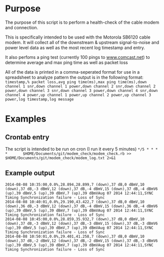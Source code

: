 # Purpose
The purpose of this script is to perform a health-check of the cable modem and connection.

This is specifically intended to be used with the Motorola SB6120 cable modem. It will collect all of the downstream & upstream signal-to-noise and power level data as well as the most recent log timestamp and entry.

It also perfoms a ping test (currently 100 pings to www.comcast.net) to determine average and max ping time as well as packet loss

All of the data is printed in a comma-seperated format for use in a spreadsheet to analyze pattern
the output is in the following format:
`timestamp,% packet loss,avg ping time(ms),max ping time(ms),down channel 1 snr,down channel 1 power,down channel 2 snr,down channel 2 power,down channel 3 snr,down channel 3 power,down channel 4 snr,down channel 4 power,up channel 1 power,up channel 2 power,up channel 3 power,log timestamp,log message`

# Examples
## Crontab entry
The script is intended to be run on cron (I run it every 5 minutes)
`*/5 * * * *       $HOME/Documents/git/modem_check/modem_check.rb >> $HOME/Documents/git/modem_check/modem_log.txt 2>&1`

## Example output
```
2014-08-08 10:35:00,0.0%,28.894,28.899,7 (down),37 dB,0 dBmV,10 (down),37 dB,-3 dBmV,12 (down),37 dB,-4 dBmV,15 (down),37 dB,-4 dBmV6 (up),39 dBmV,5 (up),39 dBmV,7 (up),39 dBmVAug 07 2014 12:44:11,SYNC Timing Synchronization failure - Loss of Sync
2014-08-08 10:40:01,0.0%,29.190,43.422,7 (down),37 dB,0 dBmV,10 (down),36 dB,-3 dBmV,12 (down),37 dB,-4 dBmV,15 (down),36 dB,-4 dBmV6 (up),39 dBmV,5 (up),39 dBmV,7 (up),39 dBmVAug 07 2014 12:44:11,SYNC Timing Synchronization failure - Loss of Sync
2014-08-08 10:45:00,0.0%,28.859,35.932,7 (down),37 dB,0 dBmV,10 (down),37 dB,-3 dBmV,12 (down),37 dB,-3 dBmV,15 (down),37 dB,-3 dBmV6 (up),39 dBmV,5 (up),39 dBmV,7 (up),39 dBmVAug 07 2014 12:44:11,SYNC Timing Synchronization failure - Loss of Sync
2014-08-08 10:50:01,0.0%,29.401,41.258,7 (down),37 dB,0 dBmV,10 (down),37 dB,-2 dBmV,12 (down),37 dB,-2 dBmV,15 (down),37 dB,-3 dBmV6 (up),39 dBmV,5 (up),39 dBmV,7 (up),39 dBmVAug 07 2014 12:44:11,SYNC Timing Synchronization failure - Loss of Sync
```
